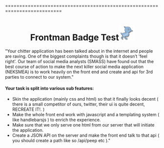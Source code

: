 ==========================================================================
<div align="center"><h1>Frontman Badge Test<img class="birdie "src="https://github.com/Scully87/Frontman-Chitter/blob/master/app/public/images/birdie_new.png" width="50px" height="50px"></h1></div>

<p>"Your chitter application has been talked about in the internet and people
are raving.
One of the biggest complaints though is that it doesn’t 'feel right'. Our
team of social media analysts (SMASS) have found out that the best
course of action to make the next killer social media application
(NEKSMEA) is to work heavily on the front end and create and api for 3rd
parties to connect to our system."</p>

<h4>Your task is split into various sub features:</h4>

<ul><li>Skin the application (mainly css and html) so that it finally looks
decent ( there is a small competitor of ours, twitter, their ui is quite
decent, RECREATE IT!. )</li>

<li>Make the whole front end work with javascript and a templating
system ( like handlebarsjs ) to enrich the experience.</li>

<li>Make sure that we only serve one html from our server that will initiate the
application.</li>

<li>Create a JSON API on the server and make the front end talk to that
api ( you should create a path like so /api/peep etc )."</li></ul>
